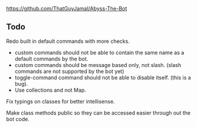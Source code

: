 https://github.com/ThatGuyJamal/Abyss-The-Bot

## Todo

Redo built in default commands with more checks.

- custom commands should not be able to contain the same name as a default commands by the bot.
- custom commands should be message based only, not slash. (slash commands are not supported by the bot yet)
- toggle-command command should not be able to disable itself. (this is a bug).
- Use collections and not Map.

Fix typings on classes for better intellisense.

Make class methods public so they can be accessed easier through out the bot code.
